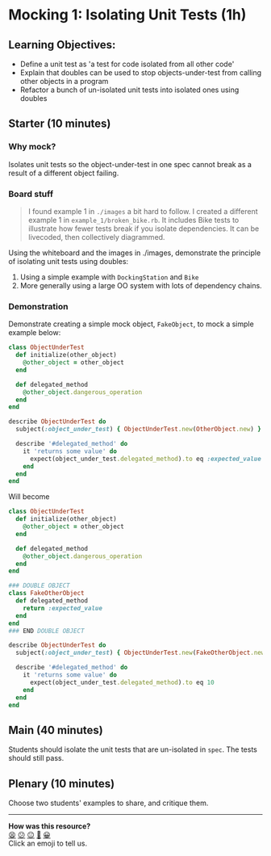# Mocking 1: Isolating Unit Tests (1h)

## Learning Objectives:

- Define a unit test as 'a test for code isolated from all other code'
- Explain that doubles can be used to stop objects-under-test from calling other objects in a program
- Refactor a bunch of un-isolated unit tests into isolated ones using doubles

## Starter (10 minutes)

### Why mock?

Isolates unit tests so the object-under-test in one spec cannot break as a result of a different object failing.

### Board stuff

> I found example 1 in `./images` a bit hard to follow.  I created a different example 1 in `example_1/broken_bike.rb`.  It includes Bike tests to illustrate how fewer tests break if you isolate dependencies.  It can be livecoded, then collectively diagrammed.

Using the whiteboard and the images in ./images, demonstrate the principle of isolating unit tests using doubles:

1. Using a simple example with `DockingStation` and `Bike`
2. More generally using a large OO system with lots of dependency chains.

### Demonstration

Demonstrate creating a simple mock object, `FakeObject`, to mock a simple example below:

```ruby
class ObjectUnderTest
  def initialize(other_object)
    @other_object = other_object
  end

  def delegated_method
    @other_object.dangerous_operation
  end
end

describe ObjectUnderTest do
  subject(:object_under_test) { ObjectUnderTest.new(OtherObject.new) }

  describe '#delegated_method' do
    it 'returns some value' do
      expect(object_under_test.delegated_method).to eq :expected_value
    end
  end
end
```

Will become

```ruby
class ObjectUnderTest
  def initialize(other_object)
    @other_object = other_object
  end

  def delegated_method
    @other_object.dangerous_operation
  end
end

### DOUBLE OBJECT
class FakeOtherObject
  def delegated_method
    return :expected_value
  end
end
### END DOUBLE OBJECT

describe ObjectUnderTest do
  subject(:object_under_test) { ObjectUnderTest.new(FakeOtherObject.new) }

  describe '#delegated_method' do
    it 'returns some value' do
      expect(object_under_test.delegated_method).to eq 10
    end
  end
end
```

## Main (40 minutes)

Students should isolate the unit tests that are un-isolated in `spec`. The tests should still pass.

## Plenary (10 minutes)

Choose two students' examples to share, and critique them.

<!-- BEGIN GENERATED SECTION DO NOT EDIT -->

---

**How was this resource?**  
[😫](https://airtable.com/shrUJ3t7KLMqVRFKR?prefill_Repository=skills-workshops&prefill_File=week-1/mocking_1/COACH_INSTRUCTIONS.md&prefill_Sentiment=😫) [😕](https://airtable.com/shrUJ3t7KLMqVRFKR?prefill_Repository=skills-workshops&prefill_File=week-1/mocking_1/COACH_INSTRUCTIONS.md&prefill_Sentiment=😕) [😐](https://airtable.com/shrUJ3t7KLMqVRFKR?prefill_Repository=skills-workshops&prefill_File=week-1/mocking_1/COACH_INSTRUCTIONS.md&prefill_Sentiment=😐) [🙂](https://airtable.com/shrUJ3t7KLMqVRFKR?prefill_Repository=skills-workshops&prefill_File=week-1/mocking_1/COACH_INSTRUCTIONS.md&prefill_Sentiment=🙂) [😀](https://airtable.com/shrUJ3t7KLMqVRFKR?prefill_Repository=skills-workshops&prefill_File=week-1/mocking_1/COACH_INSTRUCTIONS.md&prefill_Sentiment=😀)  
Click an emoji to tell us.

<!-- END GENERATED SECTION DO NOT EDIT -->
